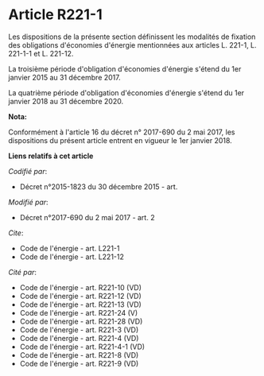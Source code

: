# Article R221-1

Les dispositions de la présente section définissent les modalités de fixation des obligations d'économies d'énergie
mentionnées aux articles L. 221-1, L. 221-1-1 et L. 221-12.

La troisième période d'obligation d'économies d'énergie s'étend du 1er janvier 2015 au 31 décembre 2017.

La quatrième période d'obligation d'économies d'énergie s'étend du 1er janvier 2018 au 31 décembre 2020.

**Nota:**

Conformément à l'article 16 du décret n° 2017-690 du 2 mai 2017, les dispositions du présent article entrent en vigueur le
1er janvier 2018.

**Liens relatifs à cet article**

_Codifié par_:

  - Décret n°2015-1823 du 30 décembre 2015 - art.

_Modifié par_:

  - Décret n°2017-690 du 2 mai 2017 - art. 2

_Cite_:

  - Code de l'énergie - art. L221-1
  - Code de l'énergie - art. L221-12

_Cité par_:

  - Code de l'énergie - art. R221-10 (VD)
  - Code de l'énergie - art. R221-12 (VD)
  - Code de l'énergie - art. R221-13 (VD)
  - Code de l'énergie - art. R221-24 (V)
  - Code de l'énergie - art. R221-28 (VD)
  - Code de l'énergie - art. R221-3 (VD)
  - Code de l'énergie - art. R221-4 (VD)
  - Code de l'énergie - art. R221-4-1 (VD)
  - Code de l'énergie - art. R221-8 (VD)
  - Code de l'énergie - art. R221-9 (VD)
